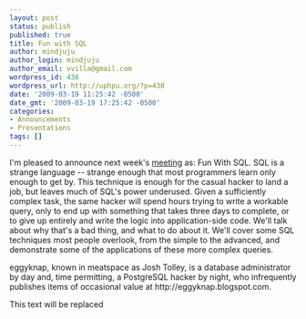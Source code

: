 ```yaml
---
layout: post
status: publish
published: true
title: Fun with SQL
author: mindjuju
author_login: mindjuju
author_email: vvilla@gmail.com
wordpress_id: 438
wordpress_url: http://uphpu.org/?p=438
date: '2009-03-19 11:25:42 -0500'
date_gmt: '2009-03-19 17:25:42 -0500'
categories:
- Announcements
- Presentations
tags: []
---
```

<p>I'm pleased to announce next week's <a href="/events/">meeting</a> as: Fun With SQL. SQL is a strange language -- strange enough that most programmers learn only enough to get by. This technique is enough for the casual hacker to land a job, but leaves much of SQL's power underused. Given a sufficiently complex task, the same hacker will spend hours trying to write a workable query, only to end up with something that takes three days to complete, or to give up entirely and write the logic into application-side code. We'll talk about why that's a bad thing, and what to do about it. We'll cover some SQL techniques most people overlook, from the simple to the advanced, and demonstrate some of the applications of these more complex queries.</p>
<p>eggyknap, known in meatspace as Josh Tolley, is a database administrator by day and, time permitting, a PostgreSQL hacker by night, who infrequently publishes items of occasional value at http://eggyknap.blogspot.com.</p>
<p><script type="text/javascript" src="http://podcast.utos.org/meetings/resources/swfobject.js"></script>
<div id="player0903">This text will be replaced</div>
<p> <script type="text/javascript">var so = new SWFObject('http://podcast.utos.org/meetings/resources/player.swf','mpl','475','356','9');so.addParam('allowscriptaccess','always');so.addParam('allowfullscreen','true');so.addParam('flashvars','&file=http://podcast.utos.org/upload/09_03_uphpu.mp4');so.write('player0903');</script></p>
